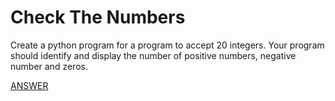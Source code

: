 # Check The Numbers

Create a python program for a program to accept 20 integers. Your program should identify and display the number of positive numbers, negative number and zeros.

[ANSWER]()
